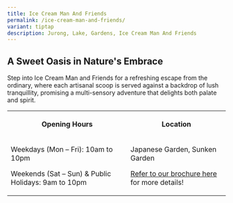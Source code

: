 ```yaml
---
title: Ice Cream Man And Friends
permalink: /ice-cream-man-and-friends/
variant: tiptap
description: Jurong, Lake, Gardens, Ice Cream Man And Friends
---
```

<h2><strong>A Sweet Oasis in Nature's Embrace</strong></h2>
<p>Step into Ice Cream Man and Friends for a refreshing escape from the ordinary,
where each artisanal scoop is served against a backdrop of lush tranquillity,
promising a multi-sensory adventure that delights both palate and spirit.</p>
<p></p>
<table style="minWidth: 50px">
<colgroup>
<col>
<col>
</colgroup>
<tbody>
<tr>
<th rowspan="1" colspan="1">
<p>Opening Hours</p>
</th>
<th rowspan="1" colspan="1">
<p>Location</p>
</th>
</tr>
<tr>
<td rowspan="1" colspan="1">
<p>Weekdays (Mon – Fri): 10am to 10pm</p>
<p>Weekends (Sat – Sun) &amp; Public Holidays: 9am to 10pm</p>
</td>
<td rowspan="1" colspan="1">
<p>Japanese Garden, Sunken Garden</p>
<p></p>
<p><a href="/files/Maps and Trails/Jurong_Lake_Garden_Brochure.pdf" rel="noopener noreferrer nofollow" target="_blank">Refer to our brochure here</a> for
more details!</p>
</td>
</tr>
</tbody>
</table>
<p></p>